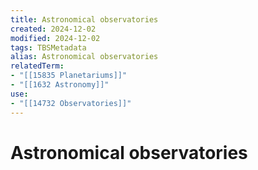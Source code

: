 ```yaml
---
title: Astronomical observatories
created: 2024-12-02
modified: 2024-12-02
tags: TBSMetadata
alias: Astronomical observatories
relatedTerm:
- "[[15835 Planetariums]]"
- "[[1632 Astronomy]]"
use:
- "[[14732 Observatories]]"
---
```

# Astronomical observatories
